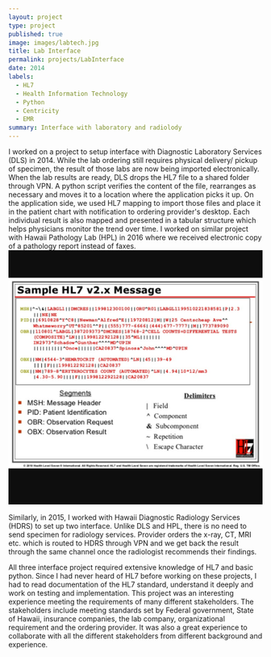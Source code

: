 ```yaml
---
layout: project
type: project
published: true
image: images/labtech.jpg
title: Lab Interface
permalink: projects/LabInterface
date: 2014
labels:
  - HL7
  - Health Information Technology
  - Python
  - Centricity
  - EMR
summary: Interface with laboratory and radiolody
---
```



I worked on a project to setup interface with Diagnostic Laboratory Services (DLS) in 2014. While the lab ordering still requires physical delivery/ pickup of specimen, the result of those labs are now being imported electronically. When the lab results are ready, DLS drops the HL7 file to a shared folder through VPN. A python script verifies the content of the file, rearranges as necessary and moves it to a location where the application picks it up. On the application side, we used HL7 mapping to import those files and place it in the patient chart with notification to ordering provider's desktop. Each individual result is also mapped and presented in a tabular structure which helps physicians monitor the trend over time. I worked on similar project with Hawaii Pathology Lab (HPL) in 2016 where we received electronic copy of a pathology report instead of faxes.
<img class="ui medium left floated image" src="../images/hl7.png">

Similarly, in 2015, I worked with Hawaii Diagnostic Radiology Services (HDRS) to set up two interface. Unlike DLS and HPL, there is no need to send specimen for radiology services. Provider orders the x-ray, CT, MRI etc. which is routed to HDRS through VPN and we get back the result through the same channel once the radiologist recommends their findings.

All three interface project required extensive knowledge of HL7 and basic python. Since I had never heard of HL7 before working on these projects, I had to read documentation of the HL7 standard, understand it deeply and work on testing and implementation. This project was an interesting experience meeting the requirements of many different stakeholders. The stakeholders include meeting standards set by Federal government, State of Hawaii, insurance companies, the lab company, organizational requirement and the ordering provider. It was also a great experience to collaborate with all the different stakeholders from different background and experience.



